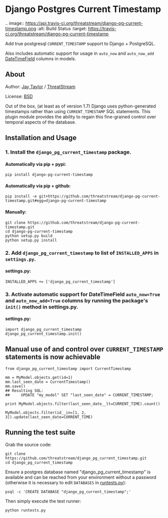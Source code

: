 # Django Postgres Current Timestamp

.. image:: https://api.travis-ci.org/threatstream/django-pg-current-timestamp.png
   :alt: Build Status
   :target: https://travis-ci.org/threatstream/django-pg-current-timestamp

Add true postgresql `CURRENT_TIMESTAMP` support to Django + PostgreSQL.

Also includes automatic support for usage in `auto_now` and `auto_now_add` [DateTimeField](https://docs.djangoproject.com/en/dev/ref/models/fields/#datetimefield) columns in models.


## About

Author: [Jay Taylor](https://twitter.com/jtaylor) / [ThreatStream](https://threatstream.com/)

License: [BSD](/threatstream/django-pg-current-timestamp/blob/master/LICENCE)

Out of the box, (at least as of version 1.7) Django uses python-generated timestamps rather than using `CURRENT_TIMESTAMP` SQL statements.  This plugin module provides the ability to regain this fine-grained control over temporal aspects of the database.


## Installation and Usage

### 1. Install the `django_pg_current_timestamp` package.

#### Automatically via pip + pypi:

    pip install django-pg-current-timestamp

#### Automatically via pip + github:

    pip install -e git+https://github.com/threatstream/django-pg-current-timestamp.git#egg=django-pg-current-timestamp

#### Manually:

    git clone https://github.com/threatstream/django-pg-current-timestamp.git
    cd django-pg-current-timestamp
    python setup.py build
    python setup.py install

### 2. Add `django_pg_current_timestamp` to list of `INSTALLED_APPS` in `settings.py`.

#### settings.py:

    INSTALLED_APPS += ['django_pg_current_timestamp']

### 3. Activate automatic support for DateTimeField `auto_now=True` and `auto_now_add=True` columns by running the package's `init()` method in settings.py.

#### settings.py:

    import django_pg_current_timestamp
    django_pg_current_timestamp.init()


## Manual use of and control over `CURRENT_TIMESTAMP` statements is now achievable

    from django_pg_current_timestamp import CurrentTimestamp

    mm = MyModel.objects.get(id=1)
    mm.last_seen_date = CurrentTimestamp()
    mm.save()
    ## Resulting SQL:
    ##     UPDATE "my_model" SET "last_seen_date" = CURRENT_TIMESTAMP;
 
    print MyModel.objects.filter(last_seen_date__lt=CURRENT_TIME).count()

    MyModel.objects.filter(id__in=[1, 2, 3]).update(last_seen_date=CURRENT_TIME)


## Running the test suite

Grab the source code:

    git clone https://github.com/threatstream/django_pg_current_timestamp.git
    cd django_pg_current_timestamp

Ensure a postgres database named "django_pg_current_timestamp" is available and can be reached from your environment without a password (otherwise it is necessary to edit `DATABASES` in [runtests.py](/threatstream/django-pg-current-timestamp/blob/master/runtests.py)):

    psql -c 'CREATE DATABASE "django_pg_current_timestamp";'

Then simply execute the test runner:

    python runtests.py

